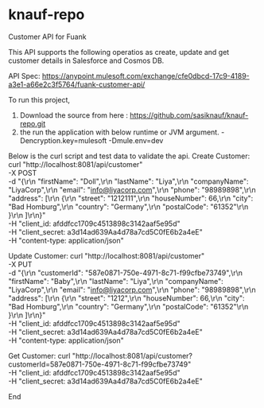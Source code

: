 # knauf-repo
Customer API for Fuank

This API supports the following operatios as create, update and get customer details in Salesforce and Cosmos DB.

API Spec: https://anypoint.mulesoft.com/exchange/cfe0dbcd-17c9-4189-a3e1-a66e2c3f5764/fuank-customer-api/

To run this project, 
1. Download the source from here : https://github.com/sasiknauf/knauf-repo.git
2. the run the application with below runtime or JVM argument.
 -Dencryption.key=mulesoft
 -Dmule.env=dev

Below is the curl script and test data to validate the api.
Create Customer:
curl "http://localhost:8081/api/customer" \
  -X POST \
  -d "{\r\n  \"firstName\": \"Doll\",\r\n  \"lastName\": \"Liya\",\r\n  \"companyName\": \"LiyaCorp\",\r\n  \"email\": \"info@liyacorp.com\",\r\n  \"phone\": \"98989898\",\r\n  \"address\": [\r\n    {\r\n      \"street\": \"1212111\",\r\n      \"houseNumber\": 66,\r\n      \"city\": \"Bad Homburg\",\r\n      \"country\": \"Germany\",\r\n      \"postalCode\": \"61352\"\r\n    }\r\n  ]\r\n}" \
  -H "client_id: afddfcc1709c4513898c3142aaf5e95d" \
  -H "client_secret: a3d14ad639Aa4d78a7cd5C0fE6b2a4eE" \
  -H "content-type: application/json" 

Update Customer:
curl "http://localhost:8081/api/customer" \
  -X PUT \
  -d "{\r\n  \"customerId\": \"587e0871-750e-4971-8c71-f99cfbe73749\",\r\n  \"firstName\": \"Baby\",\r\n  \"lastName\": \"Liya\",\r\n  \"companyName\": \"LiyaCorp\",\r\n  \"email\": \"info@liyacorp.com\",\r\n  \"phone\": \"98989898\",\r\n  \"address\": [\r\n    {\r\n      \"street\": \"1212\",\r\n      \"houseNumber\": 66,\r\n      \"city\": \"Bad Homburg\",\r\n      \"country\": \"Germany\",\r\n      \"postalCode\": \"61352\"\r\n    }\r\n  ]\r\n}" \
  -H "client_id: afddfcc1709c4513898c3142aaf5e95d" \
  -H "client_secret: a3d14ad639Aa4d78a7cd5C0fE6b2a4eE" \
  -H "content-type: application/json" 

Get Customer:
curl "http://localhost:8081/api/customer?customerId=587e0871-750e-4971-8c71-f99cfbe73749" \
  -H "client_id: afddfcc1709c4513898c3142aaf5e95d" \
  -H "client_secret: a3d14ad639Aa4d78a7cd5C0fE6b2a4eE" 
  
  End
